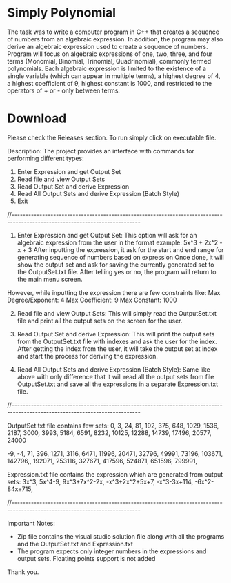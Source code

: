 # Simply Polynomial
The task was to write a computer program in C++ that creates a sequence of numbers from an algebraic expression. In addition, the program may also derive an algebraic expression used to create a sequence of numbers. Program will focus
on algebraic expressions of one, two, three, and four terms (Monomial, Binomial, Trinomial, Quadrinomial), commonly termed polynomials. 
Each algebraic expression is limited to the existence of a single variable (which can appear in multiple terms), a highest degree of 4, a highest coefficient of 9, highest constant is 1000, and restricted to the operators of + or - only between terms.

# Download
Please check the Releases section. To run simply click on executable file.

Description:
The project provides an interface with commands for performing different types:

1. Enter Expression and get Output Set
2. Read file and view Output Sets
3. Read Output Set and derive Expression
4. Read All Output Sets and derive Expression (Batch Style)
5. Exit

//----------------------------------------------------------------------------------------------------------------------------

1. Enter Expression and get Output Set:
This option will ask for an algebraic expression from the user in the format example: 5x^3 + 2x^2 - x + 3
After inputting the expression, it ask for the start and end range for generating sequence of numbers based on expression
Once done, it will show the output set and ask for saving the currently generated set to the OutputSet.txt file.
After telling yes or no, the program will return to the main menu screen.

However, while inputting the expression there are few constraints like:
Max Degree/Exponent: 4
Max Coefficient: 9
Max Constant: 1000

2. Read file and view Output Sets:
This will simply read the OutputSet.txt file and print all the output sets on the screen for the user.

3. Read Output Set and derive Expression:
This will print the output sets from the OutputSet.txt file with indexes and ask the user for the index.
After getting the index from the user, it will take the output set at index and start the process for deriving the expression.

4. Read All Output Sets and derive Expression (Batch Style):
Same like above with only difference that it will read all the output sets from file OutputSet.txt and save all the expressions in a separate Expression.txt file.

//----------------------------------------------------------------------------------------------------------------------------

OutputSet.txt file contains few sets:
0, 3, 24, 81, 192, 375, 648, 1029, 1536, 2187, 3000, 3993, 5184, 6591, 8232, 10125, 12288, 14739, 17496, 20577, 24000

-9, -4, 71, 396, 1271, 3116, 6471, 11996, 20471, 32796, 49991, 73196, 103671, 142796,, 192071, 253116, 327671, 417596, 524871, 651596, 799991,

Expression.txt file contains the expression which are generated from output sets:
3x^3,
5x^4-9,
9x^3+7x^2-2x,
-x^3+2x^2+5x+7,
-x^3-3x+114,
-6x^2-84x+715,

//----------------------------------------------------------------------------------------------------------------------------

Important Notes:
- Zip file contains the visual studio solution file along with all the programs and the OutputSet.txt and Expression.txt
- The program expects only integer numbers in the expressions and output sets. Floating points support is not added

Thank you.
